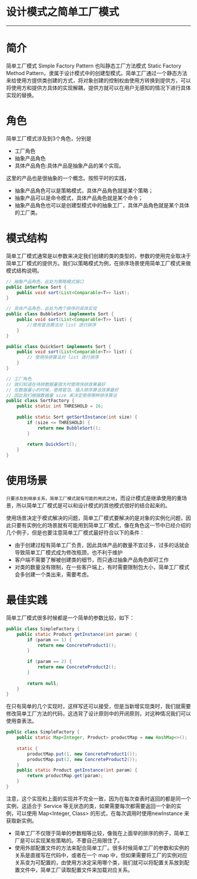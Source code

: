 #   设计模式之简单工厂模式

---

#   简介

简单工厂模式 Simple Factory Pattern 也叫静态工厂方法模式 Static Factory Method Pattern，隶属于设计模式中的创建型模式。简单工厂通过一个静态方法来给使用方提供类创建的方式，将对象创建的控制权由使用方转换到提供方，可以将使用方和提供方具体的实现解耦，提供方就可以在用户无感知的情况下进行具体实现的替换。

#   角色

简单工厂模式涉及到3个角色，分别是

+   工厂角色
+   抽象产品角色
+   具体产品角色:具体产品是抽象产品的某个实现。

这里的产品也是很抽象的一个概念。按照平时的实践，

+   抽象产品角色可以是策略模式，具体产品角色就是某个策略；
+   抽象产品可以是命令模式，具体产品角色就是某个命令；
+   抽象产品角色也可以是创建型模式中的抽象工厂，具体产品角色就是某个具体的工厂类。

#   模式结构

简单工厂模式通常是以参数来决定我们创建的类的类型的，参数的使用完全取决于简单工厂模式的提供方。我们以策略模式为例，在排序场景使用简单工厂模式来做模式结构说明。

```java
// 抽象产品角色，此处为策略模式接口
public interface Sort {
    public void sort(List<Comparable<T>> list);
}

// 具体产品角色，此处为两个排序的具体实现
public class BubbleSort implements Sort {
    public void sort(List<Comparable<T>> list) {
        //使用冒泡算法对 list 进行排序
    }
}

public class QuickSort implements Sort {
    public void sort(List<Comparable<T>> list) {
        // 使用快排算法对 list 进行排序
    }
}

// 工厂角色
// 我们知道在待排数据量很大时使用快排效果最好
// 在数据量小的时候，使用冒泡、插入排序算法效果最好
// 因此我们根据数据量 size 来决定使用哪种排序算法
public class SortFactory {
    public static int THRESHOLD = 16;
    
    public static Sort getSortInstance(int size) {
        if (size <= THRESHOLD) {
            return new BubbleSort();
        }
        
        return QuickSort();
    }
}
```

#   使用场景

`只要涉及到继承关系，简单工厂模式就有可能的用武之地`，而设计模式是继承使用的重场景，所以简单工厂模式是可以和设计模式的其他模式很好的结合起来的。

使用场景决定于模式解决的问题，简单工厂模式要解决的是对象的实例化问题，因此只要有实例化的场景就有可能用到简单工厂模式，像在角色这一节中已经介绍的几个例子，但是也要注意简单工厂模式最好符合以下的条件：

+   由于创建过程有简单工厂负责，因此具体产品的数量不宜过多，过多的话就会导致简单工厂模式成为修改瓶颈，也不利于维护
+   客户端不需要了解被创建类的细节，而只通过抽象产品角色即可工作
+   对类的数量没有限制，在一些客户端上，有时需要限制包大小，简单工厂模式会多创建一个类出来，需要考虑。

#   最佳实践


简单工厂模式很多时候都是一个简单的参数比较，如下：

```java
public class SimpleFactory {
    public static Product getInstance(int param) {
        if (param == 1) {
            return new ConcreteProduct1();
        }
        
        if (param == 2) {
            return new ConcreteProduct2();
        }
        
        return null;
    }
}
```

在只有简单的几个实现时，这样写还可以接受，但是当新增实现类时，我们就需要修改简单工厂方法的代码，这违背了设计原则中的开闭原则，对这种情况我们可以使用查表法。

```java
public class SimpleFactory {
    public static Map<Integer, Product> productMap = new HashMap<>();
    
    static {
        productMap.put(1, new ConcreteProduct1());
        productMap.put(2, new ConcreteProduct2());
    }
    public static Product getInstance(int param) {
        return productMap.get(param);
    }
}
```

注意，这个实现和上面的实现并不完全一致，因为在每次查表时返回的都是同一个实例，这适合于 Service 等无状态的类，如果需要每次都需要返回一个新的实例，可以使用 Map<Integer, Class<Product>> 的形式，在每次调用时使用newInstance 来获取新实例。

+   简单工厂不仅限于简单的参数相等比较，像我在上面举的排序的例子，简单工厂是可以实现某些策略的。不要自己局限住了。
+   使用外部配置文件的方法来配合简单工厂。很多时候简单工厂的参数和实例的关系是直接写在代码中，或者在一个 map 中，但如果需要将工厂的实例对应关系变为可配置的，由使用方决定采用哪个类，我们就可以将配置关系放到配置文件中，简单工厂读取配置文件来加载对应关系。

